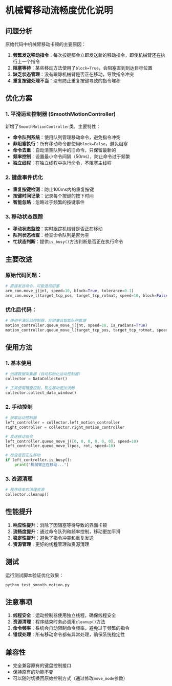 # 机械臂移动流畅度优化说明

## 问题分析

原始代码中机械臂移动卡顿的主要原因：

1. **频繁发送移动指令**：每次按键都会立即发送新的移动指令，即使机械臂还在执行上一个指令
2. **阻塞等待**：某些移动方法使用了`block=True`，会阻塞直到到达目标位置
3. **缺乏状态管理**：没有跟踪机械臂是否正在移动，导致指令冲突
4. **重复按键处理不当**：没有防止重复按键导致的指令堆积

## 优化方案

### 1. 平滑运动控制器 (SmoothMotionController)

新增了`SmoothMotionController`类，主要特性：

- **命令队列系统**：使用队列管理移动命令，避免指令冲突
- **非阻塞执行**：所有移动命令都使用`block=False`，避免阻塞
- **命令去重**：自动清空队列中的旧命令，只保留最新的
- **频率控制**：设置最小命令间隔（50ms），防止命令过于频繁
- **独立线程**：在独立线程中执行命令，不阻塞主线程

### 2. 键盘事件优化

- **重复按键检测**：防止100ms内的重复按键
- **按键时间记录**：记录每个按键的按下时间
- **智能忽略**：忽略过于频繁的按键事件

### 3. 移动状态跟踪

- **移动状态监控**：实时跟踪机械臂是否正在移动
- **队列状态检查**：检查命令队列是否为空
- **忙状态判断**：提供`is_busy()`方法判断是否正在执行命令

## 主要改进

### 原始代码问题：
```python
# 直接发送命令，可能造成阻塞
arm_con.move_j(jnt, speed=10, block=True, tolerance=0.1)
arm_con.move_l(target_tcp_pos, target_tcp_rotmat, speed=10, block=False)
```

### 优化后代码：
```python
# 使用平滑运动控制器，非阻塞且智能队列管理
motion_controller.queue_move_j(jnt, speed=10, is_radians=True)
motion_controller.queue_move_l(target_tcp_pos, target_tcp_rotmat, speed=10)
```

## 使用方法

### 1. 基本使用
```python
# 创建数据采集器（自动初始化运动控制器）
collector = DataCollector()

# 正常使用键盘控制，现在移动更加流畅
collector.collect_data_window()
```

### 2. 手动控制
```python
# 获取运动控制器
left_controller = collector.left_motion_controller
right_controller = collector.right_motion_controller

# 发送移动命令
left_controller.queue_move_j([0, 0, 0, 0, 0, 0], speed=10)
left_controller.queue_move_l(pos, rot, speed=10)

# 检查是否正在移动
if left_controller.is_busy():
    print("机械臂正在移动...")
```

### 3. 资源清理
```python
# 程序结束时清理资源
collector.cleanup()
```

## 性能提升

1. **响应性提升**：消除了因阻塞等待导致的界面卡顿
2. **流畅度提升**：通过命令队列和频率控制，移动更加平滑
3. **稳定性提升**：避免了指令冲突和重复发送
4. **资源管理**：更好的线程管理和资源清理

## 测试

运行测试脚本验证优化效果：
```bash
python test_smooth_motion.py
```

## 注意事项

1. **线程安全**：运动控制器使用独立线程，确保线程安全
2. **资源清理**：程序结束时务必调用`cleanup()`方法
3. **命令频率**：系统会自动限制命令频率，避免过于频繁的指令
4. **错误处理**：所有移动命令都有异常处理，确保系统稳定性

## 兼容性

- 完全兼容原有的键盘控制接口
- 保持原有的功能不变
- 可以随时切换回原始控制方式（通过修改`move_mode`参数）


